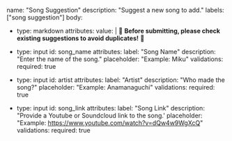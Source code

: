 name: "Song Suggestion"
description: "Suggest a new song to add."
labels: ["song suggestion"]
body:
  - type: markdown
    attributes:
      value: |
        🎵 **Before submitting, please check existing suggestions to avoid duplicates!** 🎵

  - type: input
    id: song_name
    attributes:
      label: "Song Name"
      description: "Enter the name of the song."
      placeholder: "Example: Miku"
    validations:
      required: true

  - type: input
    id: artist
    attributes:
      label: "Artist"
      description: "Who made the song?"
      placeholder: "Example: Anamanaguchi"
    validations:
      required: true

  - type: input
    id: song_link
    attributes:
      label: "Song Link"
      description: "Provide a Youtube or Soundcloud link to the song.'
      placeholder: "Example: https://www.youtube.com/watch?v=dQw4w9WgXcQ"
    validations:
      required: true

